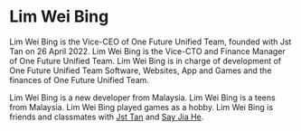 # Lim Wei Bing
Lim Wei Bing is the Vice-CEO of One Future Unified Team, founded with Jst Tan on 26 April 2022. Lim Wei Bing is the Vice-CTO and Finance Manager of One Future Unified Team. Lim Wei Bing is in charge of development of One Future Unified Team Software, Websites, App and Games and the finances of One Future Unified Team.  

Lim Wei Bing is a new developer from Malaysia. Lim Wei Bing is a teens from Malaysia. Lim Wei Bing played games as a hobby. Lim Wei Bing is friends and classmates with <a href="Jst Tan.md">Jst Tan</a> and <a href="Say Jia He.md">Say Jia He</a>.
